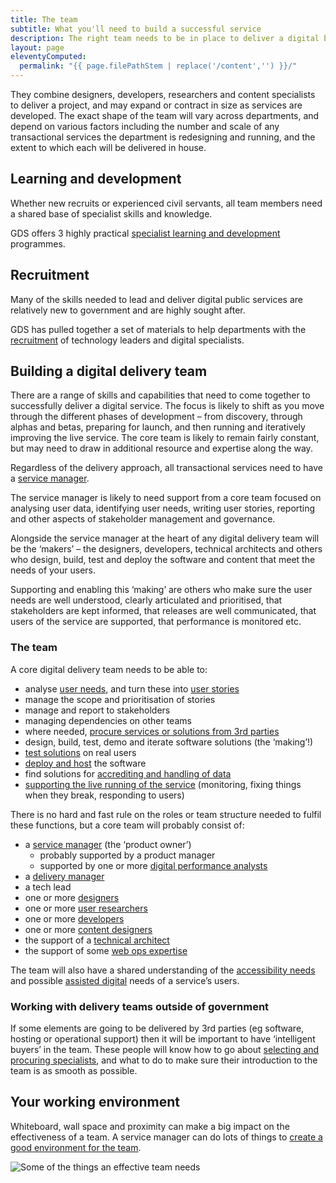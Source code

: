 ```yaml
---
title: The team
subtitle: What you'll need to build a successful service
description: The right team needs to be in place to deliver a digital by default service. Teams are multidisciplinary, meet regularly, and often work close together to deliver rapid iterations of user-centred products.
layout: page
eleventyComputed:
  permalink: "{{ page.filePathStem | replace('/content','') }}/"
---
```


They combine designers, developers, researchers and content specialists to deliver a project, and may expand or contract in size as services are developed. The exact shape of the team will vary across departments, and depend on various factors including the number and scale of any transactional services the department is redesigning and running, and the extent to which each will be delivered in house.

## Learning and development

Whether new recruits or experienced civil servants, all team members need a shared base of specialist skills and knowledge.

GDS offers 3 highly practical [specialist learning and development](https://web.archive.org/web/20150330042003/https://www.gov.uk/service-manual/the-team/learning-and-development) programmes.

## Recruitment

Many of the skills needed to lead and deliver digital public services are relatively new to government and are highly sought after.

GDS has pulled together a set of materials to help departments with the [recruitment](https://web.archive.org/web/20150330042003/https://www.gov.uk/service-manual/the-team/recruitment) of technology leaders and digital specialists.

## Building a digital delivery team

There are a range of skills and capabilities that need to come together to successfully deliver a digital service. The focus is likely to shift as you move through the different phases of development – from discovery, through alphas and betas, preparing for launch, and then running and iteratively improving the live service. The core team is likely to remain fairly constant, but may need to draw in additional resource and expertise along the way.

Regardless of the delivery approach, all transactional services need to have a [service manager](https://web.archive.org/web/20150330042003/https://www.gov.uk/service-manual/the-team/service-manager).

The service manager is likely to need support from a core team focused on analysing user data, identifying user needs, writing user stories, reporting and other aspects of stakeholder management and governance.

Alongside the service manager at the heart of any digital delivery team will be the ‘makers’ – the designers, developers, technical architects and others who design, build, test and deploy the software and content that meet the needs of your users.

Supporting and enabling this ‘making’ are others who make sure the user needs are well understood, clearly articulated and prioritised, that stakeholders are kept informed, that releases are well communicated, that users of the service are supported, that performance is monitored etc.

### The team

A core digital delivery team needs to be able to:

- analyse [user needs](https://web.archive.org/web/20150330042003/https://www.gov.uk/service-manual/user-centred-design/user-needs), and turn these into [user stories](https://web.archive.org/web/20150330042003/https://www.gov.uk/service-manual/agile/writing-user-stories)
- manage the scope and prioritisation of stories
- manage and report to stakeholders
- managing dependencies on other teams
- where needed, [procure services or solutions from 3rd parties](https://web.archive.org/web/20150330042003/https://www.gov.uk/service-manual/the-team/working-with-specialists)
- design, build, test, demo and iterate software solutions (the ‘making’!)
- [test solutions](https://web.archive.org/web/20150330042003/https://www.gov.uk/service-manual/user-centred-design/user-research/) on real users
- [deploy and host](https://web.archive.org/web/20150330042003/https://www.gov.uk/service-manual/operations/hosting) the software
- find solutions for [accrediting and handling of data](https://web.archive.org/web/20150330042003/https://www.gov.uk/service-manual/making-software/information-security)
- [supporting the live running of the service](https://web.archive.org/web/20150330042003/https://www.gov.uk/service-manual/operations/) (monitoring, fixing things when they break, responding to users)

There is no hard and fast rule on the roles or team structure needed to fulfil these functions, but a core team will probably consist of:

- a [service manager](https://web.archive.org/web/20150330042003/https://www.gov.uk/service-manual/the-team/service-manager.html) (the ‘product owner’)
    - probably supported by a product manager
    - supported by one or more [digital performance analysts](https://web.archive.org/web/20150330042003/https://www.gov.uk/service-manual/the-team/recruitment/performance-analyst-jd)
- a [delivery manager](https://web.archive.org/web/20150330042003/https://www.gov.uk/service-manual/the-team/delivery-manager)
- a tech lead
- one or more [designers](https://web.archive.org/web/20150330042003/https://www.gov.uk/service-manual/the-team/designer)
- one or more [user researchers](https://web.archive.org/web/20150330042003/https://www.gov.uk/service-manual/the-team/user-researcher)
- one or more [developers](https://web.archive.org/web/20150330042003/https://www.gov.uk/service-manual/the-team/developer)
- one or more [content designers](https://web.archive.org/web/20150330042003/https://www.gov.uk/service-manual/the-team/content-designer)
- the support of a [technical architect](https://web.archive.org/web/20150330042003/https://www.gov.uk/service-manual/the-team/recruitment/Technicalarchitect-generic.docx)
- the support of some [web ops expertise](https://web.archive.org/web/20150330042003/https://www.gov.uk/service-manual/the-team/web-operations)

The team will also have a shared understanding of the [accessibility needs](https://web.archive.org/web/20150330042003/https://www.gov.uk/service-manual/the-team/accessibility) and possible [assisted digital](https://web.archive.org/web/20150330042003/https://www.gov.uk/service-manual/assisted-digital) needs of a service’s users.

### Working with delivery teams outside of government

If some elements are going to be delivered by 3rd parties (eg software, hosting or operational support) then it will be important to have ‘intelligent buyers’ in the team. These people will know how to go about [selecting and procuring specialists](https://web.archive.org/web/20150330042003/https://www.gov.uk/service-manual/the-team/working-with-specialists), and what to do to make sure their introduction to the team is as smooth as possible.

## Your working environment

Whiteboard, wall space and proximity can make a big impact on the effectiveness of a team. A service manager can do lots of things to [create a good environment for the team](https://web.archive.org/web/20150330042003/https://www.gov.uk/service-manual/the-team/working-environment.html).

![Some of the things an effective team needs](/assets/content/team-assets.png)
